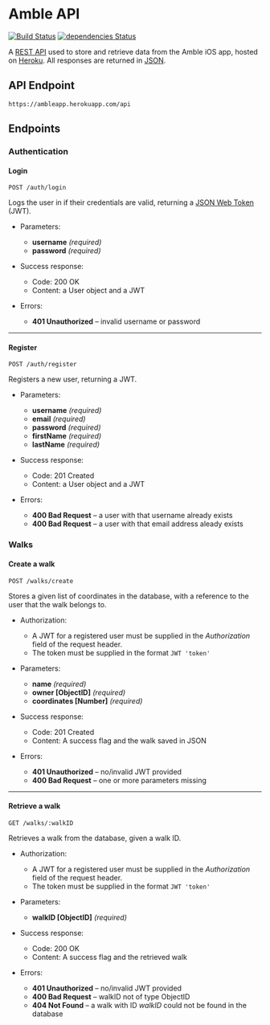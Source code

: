 # Amble API

[![Build Status](https://travis-ci.org/jonomuller/Amble-API.svg?branch=master)](https://travis-ci.org/jonomuller/Amble-API)
[![dependencies Status](https://david-dm.org/jonomuller/Amble-API/status.svg)](https://david-dm.org/jonomuller/Amble-API)

A [REST API](https://en.wikipedia.org/wiki/Representational_state_transfer) used to store and retrieve data from the Amble iOS app, hosted on [Heroku](https://www.heroku.com). All responses are returned in [JSON](http://www.json.org).

## API Endpoint

```
https://ambleapp.herokuapp.com/api
```

## Endpoints

### Authentication

#### Login

```
POST /auth/login
```

Logs the user in if their credentials are valid, returning a [JSON Web Token](https://jwt.io) (JWT).

- Parameters:
  - **username** _(required)_
  - **password** _(required)_
  
- Success response:
  - Code: 200 OK
  - Content: a User object and a JWT
  
- Errors:
  - **401 Unauthorized** – invalid username or password
  
---

#### Register

```
POST /auth/register
```

Registers a new user, returning a JWT.

- Parameters:
  - **username** _(required)_
  - **email** _(required)_
  - **password** _(required)_
  - **firstName** _(required)_
  - **lastName** _(required)_
  
- Success response:
  - Code: 201 Created
  - Content: a User object and a JWT
  
- Errors:
  - **400 Bad Request** – a user with that username already exists
  - **400 Bad Request** – a user with that email address aleady exists

### Walks

#### Create a walk

```
POST /walks/create
```

Stores a given list of coordinates in the database, with a reference to the user that the walk belongs to.

- Authorization:
  - A JWT for a registered user must be supplied in the _Authorization_ field of the request header.
  - The token must be supplied in the format `JWT 'token'`

- Parameters:
  - **name** _(required)_
  - **owner [ObjectID]** _(required)_
  - **coordinates [Number]** _(required)_

- Success response:
  - Code: 201 Created
  - Content: A success flag and the walk saved in JSON

- Errors:
  - **401 Unauthorized** – no/invalid JWT provided
  - **400 Bad Request** – one or more parameters missing
  
---

#### Retrieve a walk

```
GET /walks/:walkID
```

Retrieves a walk from the database, given a walk ID.

- Authorization:
  - A JWT for a registered user must be supplied in the _Authorization_ field of the request header.
  - The token must be supplied in the format `JWT 'token'`

- Parameters:
  - **walkID [ObjectID]** _(required)_

- Success response:
  - Code: 200 OK
  - Content: A success flag and the retrieved walk

- Errors:
  - **401 Unauthorized** – no/invalid JWT provided
  - **400 Bad Request** – walkID not of type ObjectID
  - **404 Not Found** – a walk with ID _walkID_ could not be found in the database
